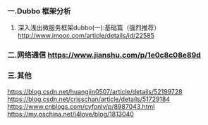 ### 一.Dubbo 框架分析
1. 深入浅出微服务框架dubbo(一):基础篇（强烈推荐） http://www.imooc.com/article/details/id/22585


### 二.网络通信   https://www.jianshu.com/p/1e0c8c08e89d

### 三.其他 
https://blog.csdn.net/huangjin0507/article/details/52199728
https://blog.csdn.net/crisschan/article/details/51729184
https://www.cnblogs.com/cyfonly/p/8987043.html
https://my.oschina.net/j4love/blog/1813040

